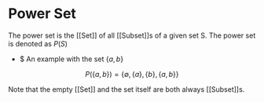 # Power Set

The power set is the [[Set]] of all [[Subset]]s of a given set S. The power set is denoted as $P(S)$

- $ An example with the set $\{ a,b \}$

$$
P(\{ a,b \})=\{ \emptyset,\{ a \},\{ b \},\{ a,b \} \}
$$

Note that the empty [[Set]] and the set itself are both always [[Subset]]s.